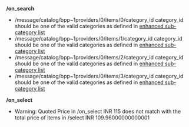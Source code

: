 **/on_search**
- /message/catalog/bpp~1providers/0/items/0/category_id category_id should be one of the valid categories as defined in [enhanced sub-category list](https://docs.google.com/spreadsheets/d/1ayRbp-WmXwwbzp7z1MgRO0NuKZM1AQk4GGZ8SE4NTnw/edit#gid=0)
- /message/catalog/bpp~1providers/0/items/1/category_id category_id should be one of the valid categories as defined in [enhanced sub-category list](https://docs.google.com/spreadsheets/d/1ayRbp-WmXwwbzp7z1MgRO0NuKZM1AQk4GGZ8SE4NTnw/edit#gid=0)
- /message/catalog/bpp~1providers/0/items/2/category_id category_id should be one of the valid categories as defined in [enhanced sub-category list](https://docs.google.com/spreadsheets/d/1ayRbp-WmXwwbzp7z1MgRO0NuKZM1AQk4GGZ8SE4NTnw/edit#gid=0)
- /message/catalog/bpp~1providers/0/items/3/category_id category_id should be one of the valid categories as defined in [enhanced sub-category list](https://docs.google.com/spreadsheets/d/1ayRbp-WmXwwbzp7z1MgRO0NuKZM1AQk4GGZ8SE4NTnw/edit#gid=0)

**/on_select**
- Warning: Quoted Price in /on_select INR 115 does not match with the total price of items in /select INR 109.96000000000001

